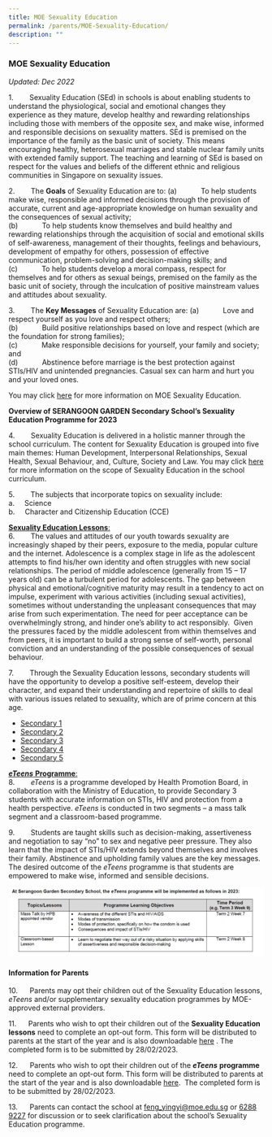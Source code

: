 ```yaml
---
title: MOE Sexuality Education
permalink: /parents/MOE-Sexuality-Education/
description: ""
---
```

### MOE Sexuality Education 

*Updated: Dec 2022*

1.        Sexuality Education (SEd) in schools is about enabling students to understand the physiological, social and emotional changes they experience as they mature, develop healthy and rewarding relationships including those with members of the opposite sex, and make wise, informed and responsible decisions on sexuality matters. SEd is premised on the importance of the family as the basic unit of society. This means encouraging healthy, heterosexual marriages and stable nuclear family units with extended family support. The teaching and learning of SEd is based on respect for the values and beliefs of the different ethnic and religious communities in Singapore on sexuality issues.

2.        The **Goals** of Sexuality Education are to:
(a)            To help students make wise, responsible and informed decisions through the provision of accurate, current and age-appropriate knowledge on human sexuality and the consequences of sexual activity;<br>
(b)            To help students know themselves and build healthy and rewarding relationships through the acquisition of social and emotional skills of self-awareness, management of their thoughts, feelings and behaviours, development of empathy for others, possession of effective communication, problem-solving and decision-making skills; and<br>
(c)            To help students develop a moral compass, respect for themselves and for others as sexual beings, premised on the family as the basic unit of society, through the inculcation of positive mainstream values and attitudes about sexuality.

3.        The **Key Messages** of Sexuality Education are:
(a)            Love and respect yourself as you love and respect others;<br>
(b)            Build positive relationships based on love and respect (which are the foundation for strong families);<br>
(c)            Make responsible decisions for yourself, your family and society; and<br>
(d)            Abstinence before marriage is the best protection against STIs/HIV and unintended pregnancies. Casual sex can harm and hurt you and your loved ones.

You may click [here](https://go.gov.sg/moe-sexuality-education) for more information on MOE Sexuality Education.

**Overview of SERANGOON GARDEN Secondary School’s Sexuality Education Programme for 2023**

4.        Sexuality Education is delivered in a holistic manner through the school curriculum. The content for Sexuality Education is grouped into five main themes: Human Development, Interpersonal Relationships, Sexual Health, Sexual Behaviour, and, Culture, Society and Law. You may click [here](https://go.gov.sg/moe-sexuality-education-scope) for more information on the scope of Sexuality Education in the school curriculum.

5.        The subjects that incorporate topics on sexuality include: <br>
a.     Science<br>
b.     Character and Citizenship Education (CCE)


<u>**Sexuality Education Lessons**:</u><br>
6.        The values and attitudes of our youth towards sexuality are increasingly shaped by their peers, exposure to the media, popular culture and the internet. Adolescence is a complex stage in life as the adolescent attempts to find his/her own identity and often struggles with new social relationships. The period of middle adolescence (generally from 15 – 17 years old) can be a turbulent period for adolescents. The gap between physical and emotional/cognitive maturity may result in a tendency to act on impulse, experiment with various activities (including sexual activities), sometimes without understanding the unpleasant consequences that may arise from such experimentation. The need for peer acceptance can be overwhelmingly strong, and hinder one’s ability to act responsibly.  Given the pressures faced by the middle adolescent from within themselves and from peers, it is important to build a strong sense of self-worth, personal conviction and an understanding of the possible consequences of sexual behaviour.

7.        Through the Sexuality Education lessons, secondary students will have the opportunity to develop a positive self-esteem, develop their character, and expand their understanding and repertoire of skills to deal with various issues related to sexuality, which are of prime concern at this age.

* [Secondary 1](/files/SEL_S1_2023.pdf)
* [Secondary 2](/files/SEL_S2_2023.pdf)
* [Secondary 3](/files/SEL_S3_2023.pdf)
* [Secondary 4](/files/SEL_S4_2023.pdf)
* [Secondary 5](/files/SEL_S5(1)_2023.pdf)


<u>**_eTeens_** **Programme**:</u><br>
8.        _eTeens_ is a programme developed by Health Promotion Board, in collaboration with the Ministry of Education, to provide Secondary 3 students with accurate information on STIs, HIV and protection from a health perspective. _eTeens_ is conducted in two segments – a mass talk segment and a classroom-based programme.

9.        Students are taught skills such as decision-making, assertiveness and negotiation to say “no” to sex and negative peer pressure. They also learn that the impact of STIs/HIV extends beyond themselves and involves their family. Abstinence and upholding family values are the key messages. The desired outcome of the _eTeens_ programme is that students are empowered to make wise, informed and sensible decisions.

![](/images/eTeens_2023.jpg)


#### **Information for Parents**

10.      Parents may opt their children out of the Sexuality Education lessons, _eTeens_ and/or supplementary sexuality education programmes by MOE-approved external providers.

11.      Parents who wish to opt their children out of the **Sexuality Education lessons** need to complete an opt-out form. This form will be distributed to parents at the start of the year and is also downloadable [here](/files/Sexuality%20Education%20Opt%20Out%20form%202023.pdf) . The completed form is to be submitted by 28/02/2023.

12.      Parents who wish to opt their children out of the **_eTeens_** **programme** need to complete an opt-out form. This form will be distributed to parents at the start of the year and is also downloadable [here](/files/eTeens%20Parents%20Opt-out%20Form%20(Sec)%202023.pdf).  The completed form is to be submitted by 28/02/2023.

13.      Parents can contact the school at [feng\_yingyi@moe.edu.sg](mailto:feng_yingyi@moe.edu.sg) or [6288 9227](https://www.google.com/search?q=serangoon+garden+secondary+scool&rlz=1C1GCEA_enSG987SG987&oq=serangoon+garden+secondary+scool&aqs=chrome..69i57j46i13i175i199i512j0i13i512l7.5079j0j7&sourceid=chrome&ie=UTF-8) for discussion or to seek clarification about the school’s Sexuality Education programme.